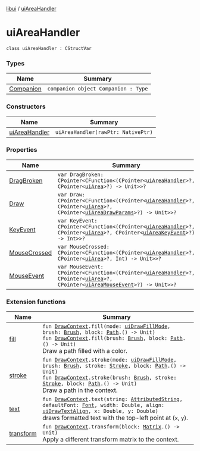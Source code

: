 [libui](../README.md) / [uiAreaHandler](README.md)

# uiAreaHandler

`class uiAreaHandler : CStructVar`

### Types

| Name | Summary |
|---|---|
| [Companion](-companion.md) | `companion object Companion : Type` |

### Constructors

| Name | Summary |
|---|---|
| [uiAreaHandler](ui-area-handler.md) | `uiAreaHandler(rawPtr: NativePtr)` |

### Properties

| Name | Summary |
|---|---|
| [DragBroken](-drag-broken.md) | `var DragBroken: CPointer<CFunction<(CPointer<`[`uiAreaHandler`](README.md)`>?, CPointer<`[`uiArea`](../ui-area.md)`>?) -> Unit>>?` |
| [Draw](-draw.md) | `var Draw: CPointer<CFunction<(CPointer<`[`uiAreaHandler`](README.md)`>?, CPointer<`[`uiArea`](../ui-area.md)`>?, CPointer<`[`uiAreaDrawParams`](../ui-area-draw-params/README.md)`>?) -> Unit>>?` |
| [KeyEvent](-key-event.md) | `var KeyEvent: CPointer<CFunction<(CPointer<`[`uiAreaHandler`](README.md)`>?, CPointer<`[`uiArea`](../ui-area.md)`>?, CPointer<`[`uiAreaKeyEvent`](../ui-area-key-event/README.md)`>?) -> Int>>?` |
| [MouseCrossed](-mouse-crossed.md) | `var MouseCrossed: CPointer<CFunction<(CPointer<`[`uiAreaHandler`](README.md)`>?, CPointer<`[`uiArea`](../ui-area.md)`>?, Int) -> Unit>>?` |
| [MouseEvent](-mouse-event.md) | `var MouseEvent: CPointer<CFunction<(CPointer<`[`uiAreaHandler`](README.md)`>?, CPointer<`[`uiArea`](../ui-area.md)`>?, CPointer<`[`uiAreaMouseEvent`](../ui-area-mouse-event/README.md)`>?) -> Unit>>?` |

### Extension functions

| Name | Summary |
|---|---|
| [fill](../../libui.ktx.draw/fill.md) | `fun `[`DrawContext`](../../libui.ktx/-draw-context.md)`.fill(mode: `[`uiDrawFillMode`](../ui-draw-fill-mode.md)`, brush: `[`Brush`](../../libui.ktx.draw/-brush/README.md)`, block: `[`Path`](../../libui.ktx.draw/-path/README.md)`.() -> Unit)`<br>`fun `[`DrawContext`](../../libui.ktx/-draw-context.md)`.fill(brush: `[`Brush`](../../libui.ktx.draw/-brush/README.md)`, block: `[`Path`](../../libui.ktx.draw/-path/README.md)`.() -> Unit)`<br>Draw a path filled with a color. |
| [stroke](../../libui.ktx.draw/stroke.md) | `fun `[`DrawContext`](../../libui.ktx/-draw-context.md)`.stroke(mode: `[`uiDrawFillMode`](../ui-draw-fill-mode.md)`, brush: `[`Brush`](../../libui.ktx.draw/-brush/README.md)`, stroke: `[`Stroke`](../../libui.ktx.draw/-stroke/README.md)`, block: `[`Path`](../../libui.ktx.draw/-path/README.md)`.() -> Unit)`<br>`fun `[`DrawContext`](../../libui.ktx/-draw-context.md)`.stroke(brush: `[`Brush`](../../libui.ktx.draw/-brush/README.md)`, stroke: `[`Stroke`](../../libui.ktx.draw/-stroke/README.md)`, block: `[`Path`](../../libui.ktx.draw/-path/README.md)`.() -> Unit)`<br>Draw a path in the context. |
| [text](../../libui.ktx.draw/text.md) | `fun `[`DrawContext`](../../libui.ktx/-draw-context.md)`.text(string: `[`AttributedString`](../../libui.ktx.draw/-attributed-string/README.md)`, defaultFont: `[`Font`](../../libui.ktx.draw/-font/README.md)`, width: Double, align: `[`uiDrawTextAlign`](../ui-draw-text-align.md)`, x: Double, y: Double)`<br>draws formatted text with the top-left point at (`x`, `y`). |
| [transform](../../libui.ktx.draw/transform.md) | `fun `[`DrawContext`](../../libui.ktx/-draw-context.md)`.transform(block: `[`Matrix`](../../libui.ktx.draw/-matrix/README.md)`.() -> Unit)`<br>Apply a different transform matrix to the context. |
